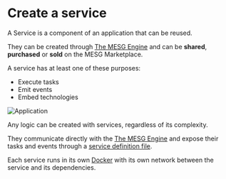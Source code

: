 # Create a service

A Service is a component of an application that can be reused. 

They can be created through [The MESG Engine](/guide/installation.md) and can be **shared**, **purchased** or **sold** on the MESG Marketplace.

A service has at least one of these purposes:
- Execute tasks
- Emit events
- Embed technologies

![Application](/service.svg)

Any logic can be created with services, regardless of its complexity. 

They communicate directly with the [The MESG Engine](/guide/installation.md) and expose their tasks and events through a [service definition file](/guide/service/service-file.md).

Each service runs in its own [Docker](/guide/service/dockerize-the-service.md) with its own network between the service and its dependencies.
